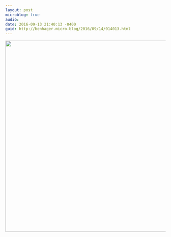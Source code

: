 ```yaml
---
layout: post
microblog: true
audio: 
date: 2016-09-13 21:40:13 -0400
guid: http://benhager.micro.blog/2016/09/14/014013.html
---
```



<img src="http://hager.blog/uploads/2017/bcff1fc110.jpg" width="600" height="600" />
